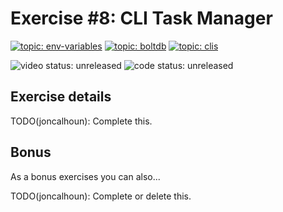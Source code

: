 # Exercise #8: CLI Task Manager

[![topic: env-variables](https://img.shields.io/badge/topic-env%20variables-green.svg?style=flat-square)](https://github.com/search?q=topic%3Aenv-variables+org%3Agophercises&type=Repositories)
[![topic: boltdb](https://img.shields.io/badge/topic-boltdb-green.svg?style=flat-square)](https://github.com/search?q=topic%3Aboltdb+org%3Agophercises&type=Repositories)
[![topic: clis](https://img.shields.io/badge/topic-clis-green.svg?style=flat-square)](https://github.com/search?q=topic%3Aclis+org%3Agophercises&type=Repositories)

![video status: unreleased](https://img.shields.io/badge/video%20status-unreleased-red.svg?style=flat-square)
![code status: unreleased](https://img.shields.io/badge/code%20status-unreleased-red.svg?style=flat-square)

## Exercise details

TODO(joncalhoun): Complete this.

## Bonus

As a bonus exercises you can also...

TODO(joncalhoun): Complete or delete this.
